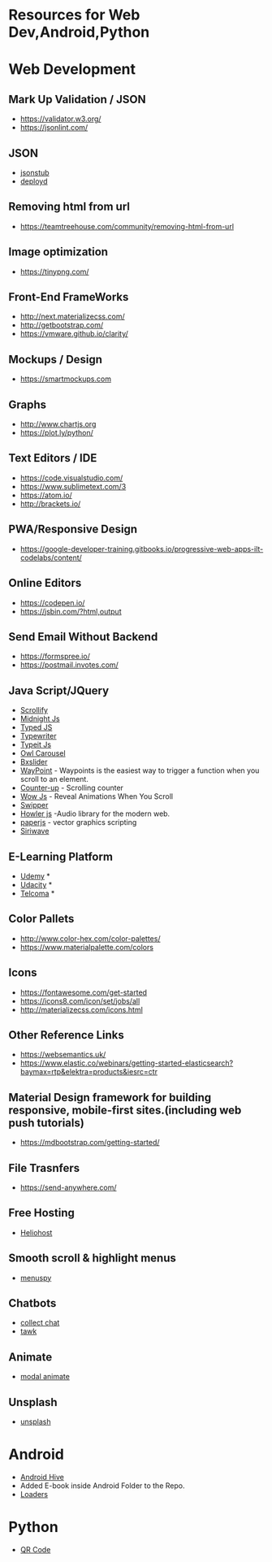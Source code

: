 # Resources for Web Dev,Android,Python
# Web Development

## Mark Up Validation / JSON 
* https://validator.w3.org/
* https://jsonlint.com/

## JSON
* [jsonstub](http://jsonstub.com/)
* [deployd](http://deployd.com/)

## Removing html from url
* https://teamtreehouse.com/community/removing-html-from-url

## Image optimization
* https://tinypng.com/

## Front-End FrameWorks
* http://next.materializecss.com/
* http://getbootstrap.com/
* https://vmware.github.io/clarity/

## Mockups / Design
* https://smartmockups.com

## Graphs
* http://www.chartjs.org
* https://plot.ly/python/

## Text Editors / IDE
* https://code.visualstudio.com/
* https://www.sublimetext.com/3
* https://atom.io/
* http://brackets.io/

## PWA/Responsive Design 
* https://google-developer-training.gitbooks.io/progressive-web-apps-ilt-codelabs/content/

## Online Editors
* https://codepen.io/
* https://jsbin.com/?html,output

## Send Email Without Backend
* https://formspree.io/
* https://postmail.invotes.com/

## Java Script/JQuery
* [Scrollify](https://projects.lukehaas.me/scrollify/)
* [Midnight Js](http://aerolab.github.io/midnight.js/)
* [Typed JS](https://mattboldt.com/demos/typed-js/)
* [Typewriter](https://safi.me.uk/typewriterjs/)
* [Typeit Js](https://typeitjs.com/)
* [Owl Carousel](https://owlcarousel2.github.io/OwlCarousel2/)
* [Bxslider](https://bxslider.com/)
* [WayPoint](http://imakewebthings.com/waypoints/)  - Waypoints is the easiest way to trigger a function when you scroll to an element.
* [Counter-up](https://github.com/bfintal/Counter-Up) - Scrolling counter
* [Wow Js](https://mynameismatthieu.com/WOW/index.html) - Reveal Animations When You Scroll
* [Swipper](http://idangero.us/swiper/)
* [Howler js](https://howlerjs.com/) -Audio library for the modern web.
* [paperjs](http://paperjs.org/) - vector graphics scripting 
* [Siriwave](https://github.com/kopiro/siriwavejs)

## E-Learning Platform
* [Udemy](https://www.udemy.com/) *
* [Udacity](https://www.udacity.com) *
* [Telcoma](https://telcomaglobal.com) *

## Color Pallets
* http://www.color-hex.com/color-palettes/
* https://www.materialpalette.com/colors

## Icons
* https://fontawesome.com/get-started
* https://icons8.com/icon/set/jobs/all
* http://materializecss.com/icons.html

## Other Reference Links
* https://websemantics.uk/
* https://www.elastic.co/webinars/getting-started-elasticsearch?baymax=rtp&elektra=products&iesrc=ctr

## Material Design framework for building responsive, mobile-first sites.(including web push tutorials)
* https://mdbootstrap.com/getting-started/

## File Trasnfers
* https://send-anywhere.com/

## Free Hosting
* [Heliohost](https://www.heliohost.org/)

## Smooth scroll & highlight menus
* [menuspy](https://leocs.me/menuspy/#usage)

## Chatbots
* [collect chat](https://collect.chat/)
* [tawk](https://www.tawk.to/)

## Animate
* [modal animate](https://joaopereirawd.github.io/animatedModal.js/)

## Unsplash
* [unsplash](https://unsplash.com/)

# Android
* [Android Hive](https://www.androidhive.info/)
* Added E-book inside Android Folder to the Repo.
* [Loaders](https://github.com/81813780/AVLoadingIndicatorView)

# Python
* [QR Code](http://pythonhosted.org/PyQRCode/) 

